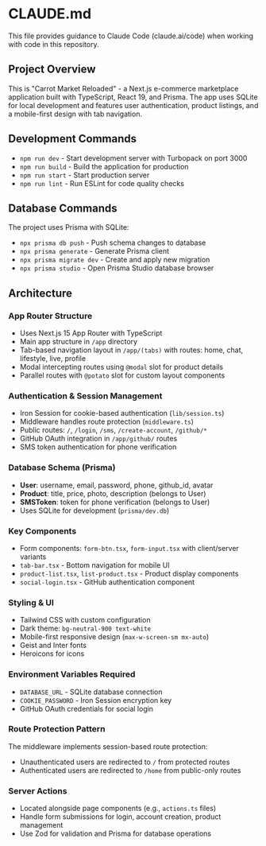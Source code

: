 # CLAUDE.md

This file provides guidance to Claude Code (claude.ai/code) when working with code in this repository.

## Project Overview

This is "Carrot Market Reloaded" - a Next.js e-commerce marketplace application built with TypeScript, React 19, and Prisma. The app uses SQLite for local development and features user authentication, product listings, and a mobile-first design with tab navigation.

## Development Commands

- `npm run dev` - Start development server with Turbopack on port 3000
- `npm run build` - Build the application for production
- `npm run start` - Start production server
- `npm run lint` - Run ESLint for code quality checks

## Database Commands

The project uses Prisma with SQLite:
- `npx prisma db push` - Push schema changes to database
- `npx prisma generate` - Generate Prisma client
- `npx prisma migrate dev` - Create and apply new migration
- `npx prisma studio` - Open Prisma Studio database browser

## Architecture

### App Router Structure
- Uses Next.js 15 App Router with TypeScript
- Main app structure in `/app` directory
- Tab-based navigation layout in `/app/(tabs)` with routes: home, chat, lifestyle, live, profile
- Modal intercepting routes using `@modal` slot for product details
- Parallel routes with `@potato` slot for custom layout components

### Authentication & Session Management
- Iron Session for cookie-based authentication (`lib/session.ts`)
- Middleware handles route protection (`middleware.ts`)
- Public routes: `/`, `/login`, `/sms`, `/create-account`, `/github/*`
- GitHub OAuth integration in `/app/github/` routes
- SMS token authentication for phone verification

### Database Schema (Prisma)
- **User**: username, email, password, phone, github_id, avatar
- **Product**: title, price, photo, description (belongs to User)
- **SMSToken**: token for phone verification (belongs to User)
- Uses SQLite for development (`prisma/dev.db`)

### Key Components
- Form components: `form-btn.tsx`, `form-input.tsx` with client/server variants
- `tab-bar.tsx` - Bottom navigation for mobile UI
- `product-list.tsx`, `list-product.tsx` - Product display components
- `social-login.tsx` - GitHub authentication component

### Styling & UI
- Tailwind CSS with custom configuration
- Dark theme: `bg-neutral-900 text-white`
- Mobile-first responsive design (`max-w-screen-sm mx-auto`)
- Geist and Inter fonts
- Heroicons for icons

### Environment Variables Required
- `DATABASE_URL` - SQLite database connection
- `COOKIE_PASSWORD` - Iron Session encryption key
- GitHub OAuth credentials for social login

### Route Protection Pattern
The middleware implements session-based route protection:
- Unauthenticated users are redirected to `/` from protected routes
- Authenticated users are redirected to `/home` from public-only routes

### Server Actions
- Located alongside page components (e.g., `actions.ts` files)
- Handle form submissions for login, account creation, product management
- Use Zod for validation and Prisma for database operations